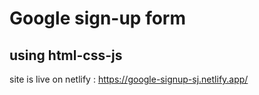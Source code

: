 
# Google sign-up form
## using html-css-js

site is live on netlify : https://google-signup-sj.netlify.app/
